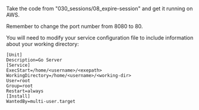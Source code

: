 Take the code from "030_sessions/08_expire-session" and get it running on AWS.

Remember to change the port number from 8080 to 80.

You will need to modify your service configuration file to include information about your working directory:

```
[Unit]
Description=Go Server
[Service]
ExecStart=/home/<username>/<exepath>
WorkingDirectory=/home/<username>/<working-dir>
User=root
Group=root
Restart=always
[Install]
WantedBy=multi-user.target
```